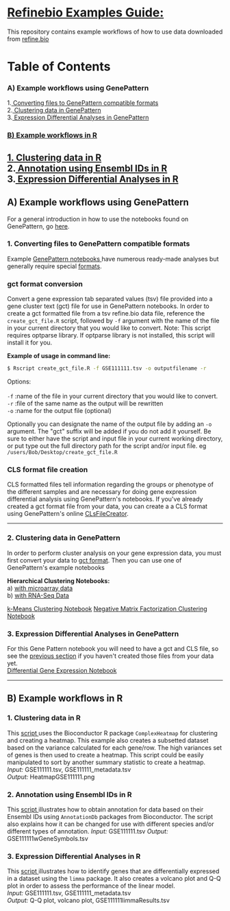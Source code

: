 # <u>Refinebio Examples Guide: </u>
This repository contains example workflows of how to use data downloaded
from <a href="refine.bio.org"> refine.bio </a>

# Table of Contents

### A) Example workflows using GenePattern
  1.<a href="#convertfiles"> Converting files to GenePattern compatible formats</a>  
  2.<a href="#gpcluster"> Clustering data in GenePattern</a>  
  3.<a href="#gpdiffexp"> Expression Differential Analyses in GenePattern

### B) Example workflows in R
  1.<a href="#cluster"> Clustering data in R</a>  
  2.<a href="#ensembl"> Annotation using Ensembl IDs in R</a>  
  3.<a href="#diffexp"> Expression Differential Analyses in R</a>   
---
## A) Example workflows using GenePattern

For a general introduction in how to use the notebooks found on GenePattern,
go <a href="http://genepattern-notebook.org/public-notebooks/">here</a>.

### 1. Converting files to GenePattern compatible formats
 <a name="convertfiles"></a>
Example <a href="http://genepattern-notebook.org/example-notebooks/"> GenePattern
notebooks </a> have numerous ready-made analyses but generally require special
<a href="http://software.broadinstitute.org/cancer/software/genepattern/file-formats-guideformats">
formats</a>.

### gct format conversion
Convert a gene expression tab separated values (tsv) file provided
into a gene cluster text (gct) file for use in GenePattern notebooks.
In order to create a gct formatted file from a tsv refine.bio data file,
reference the `create_gct_file.R` script, followed by `-f` argument with the name
of the file in your current directory that you would like to convert.
Note: This script requires optparse library. If optparse library is not
installed, this script will install it for you.

<b>Example of usage in command line:</b>  
 ```bash
 $ Rscript create_gct_file.R -f GSE111111.tsv -o outputfilename -r
 ```
Options:<br></br>
`-f` :name of the file in your current directory that you would like to convert.  
`-r` :file of the same name as the output will be rewritten  
`-o` :name for the output file (optional)  

Optionally you can designate the name of the output file by adding an `-o`
argument.
The "gct" suffix will be added if you do not add it yourself.
Be sure to either have the script and input file in your current working
directory, or put type out the full directory path for the script and/or input
file. eg `/users/Bob/Desktop/create_gct_file.R`

### CLS format file creation
CLS formatted files tell information regarding the groups or phenotype of the
different samples and are necessary for doing gene expression differential
analysis using GenePattern's notebooks. If you've already created a gct format
file from your data, you can create a a CLS format using GenePattern's online
<a href="http://genepattern.broadinstitute.org/gp/pages/index.jsf?lsid=urn:lsid:broad.mit.edu:cancer.software.genepattern.module.visualizer:00261:3">CLsFileCreator</a>.

---
### 2. Clustering data in GenePattern
 <a name="gpcluster"></a>
In order to perform cluster analysis on your gene expression data, you must
first convert your data to <a href="#convertfiles">gct format</a>. Then you can
use one of GenePattern's example notebooks

<b> Hierarchical Clustering Notebooks: </b>  
    a) <a href="https://notebook.genepattern.org/services/sharing/notebooks/23/preview/">
with microarray data</a>  
    b) <a href="https://notebook.genepattern.org/services/sharing/notebooks/24/preview/">
with RNA-Seq Data</a>  

<a href="https://notebook.genepattern.org/services/sharing/notebooks/25/preview/">
k-Means Clustering Notebook</a>  

<a href="https://notebook.genepattern.org/services/sharing/notebooks/26/preview/">
Negative Matrix Factorization Clustering Notebook</a>  

### 3. Expression Differential Analyses in GenePattern
 <a name="gpdiffexp"></a>
 For this Gene Pattern notebook you will need to have a gct and CLS file, so see the
 <a href="#convertfiles">previous section</a> if you haven't created those files
 from your data yet.  
 <a href="https://notebook.genepattern.org/services/sharing/notebooks/22/preview/">
 Differential Gene Expression Notebook </a>

***
## B) Example workflows in R
### 1. Clustering data in R
<a name="cluster"></a>
This <a href="https://github.com/AlexsLemonade/refinebio-examples/blob/master/clustering_example.html">
script </a> uses the Bioconductor R package `ComplexHeatmap` for clustering and
creating a heatmap.
This example also creates a subsetted dataset based on the variance calculated
for each gene/row.
The high variances set of genes is then used to create a heatmap.
This script could be easily manipulated to sort by another summary statistic to
create a heatmap.
*Input:* GSE111111.tsv, GSE111111_metadata.tsv  
*Output:* HeatmapGSE111111.png

### 2. Annotation using Ensembl IDs in R
<a name="ensembl"></a>
This  <a href="https://github.com/AlexsLemonade/refinebio-examples/blob/master/ensembl_id_convert.html">
script </a> illustrates how to obtain annotation for data based on their Ensembl
IDs using `AnnotationDb` packages from Bioconductor.
The script also explains how it can be changed for use with different species
and/or different types of annotation.
*Input:* GSE111111.tsv
*Output:* GSE111111wGeneSymbols.tsv

### 3. Expression Differential Analyses in R
<a name="diffexp"></a>
This  <a href="https://github.com/AlexsLemonade/refinebio-examples/blob/master/gene_DE.html">
script </a> illustrates how to identify genes that are differentially expressed
in a dataset using the `limma` package.
It also creates a volcano plot and Q-Q plot in order to assess the performance
of the linear model.  
*Input:* GSE111111.tsv, GSE111111_metadata.tsv  
*Output:* Q-Q plot, volcano plot, GSE111111limmaResults.tsv
